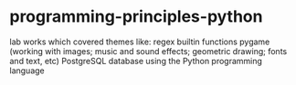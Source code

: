 # programming-principles-python
lab works which covered themes like:
      regex
      builtin functions
      pygame (working with images; music and sound effects; geometric drawing; fonts and text, etc)
      PostgreSQL database using the Python programming language
